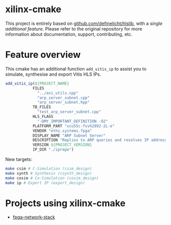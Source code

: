 # xilinx-cmake

This project is entirely based on [github.com/definelicht/hlslib](https://github.com/definelicht/hlslib), with a *single additional feature*. Please refer to the original repository for more information about documentation, support, contributing, etc.

# Feature overview

This cmake has an additional function `add_vitis_ip` to assist you to simulate, synthesise and export Vitis HLS IPs.

```cmake
add_vitis_ip(${PROJECT_NAME}
            FILES
              "../axi_utils.cpp"
              "arp_server_subnet.cpp"
              "arp_server_subnet.hpp"
            TB_FILES
              "test_arp_server_subnet.cpp"
            HLS_FLAGS
              "-DMY_IMPORTANT_DEFINITION -O2"
            PLATFORM_PART "xcu55c-fsvh2892-2L-e"
            VENDOR "ethz.systems.fpga"
            DISPLAY_NAME "ARP Subnet Server"
            DESCRIPTION "Replies to ARP queries and resolves IP addresses."
            VERSION ${PROJECT_VERSION}
            IP_DIR "./iprepo")
```

New targets:

```bash
make csim # C-Simulation (csim_design)
make synth # Synthesis (csynth_design)
make cosim # Co-Simulation (cosim_design)
make ip # Export IP (export_design)
```

# Projects using xilinx-cmake

 * [fpga-network-stack](https://github.com/fpgasystems/fpga-network-stack)